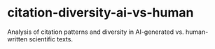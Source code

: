 # citation-diversity-ai-vs-human
Analysis of citation patterns and diversity in AI-generated vs. human-written scientific texts.
